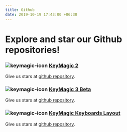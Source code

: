 ```yaml
---
title: Github
date: 2019-10-19 17:43:00 +06:30
---
```


# Explore and star our Github repositories!

### ![keymagic-icon](./assets/icons/keymagic.png) [KeyMagic 2](https://github.com/thantthet/keymagic) 
Give us stars at [github repository](https://github.com/thantthet/keymagic).


### ![keymagic-icon](./assets/icons/keymagic.png) [KeyMagic 3 Beta](https://github.com/thantthet/keymagic-3)
Give us stars at [github repository](https://github.com/thantthet/keymagic-3).


### ![keymagic-icon](./assets/icons/keymagic.png) [KeyMagic Keyboards Layout](https://github.com/thantthet/keymagic-keyboards)
Give us stars at [github repository](https://github.com/thantthet/keymagic-keyboards).

